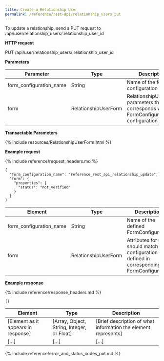 ```yaml
---
title: Create a Relationship User
permalink: /reference/rest-api/relationship_users_put
---
```

To update a relationship, send a PUT request to /api/user/relationship_users/:relationship_user_id

**HTTP request**

PUT /api/user/relationship_users/:relationship_user_id

**Parameters**

| Parameter | Type | Description | Required | Notes |
|---------------------|--------------------------------------------------------------------|-------------------------------------------------------------|------------------------|---------------------------------------------|
| form_configuration_name | String | Name of the form configuration | Required ||
| form | RelationshipUserForm | RelationshipUserForm parameters that corresponds with FormConfiguration configuration | Required | |

**Transactable Parameters**

{% include resources/RelationshipUserForm.html %}

**Example request**

{% include reference/request_headers.md %}
```
{
  "form_configuration_name": "reference_rest_api_relationship_update",
  "form": {
    "properties": {
      "status": "not_verified"
    }
  }
}
```

| Element | Type | Description | Required? |
|------------------------------------|--------------------------------------------|----------------------------------------------------------------------------------------------------|------------------------|
| form_configuration_name | String | Name of the defined FormConfiguration | Required |
| form | RelationshipUserForm | Attributes for user, should match configuration defined in corresponding FormConfiguration | Required |

**Example response**

{% include reference/response_headers.md %}
```
{}
```

| Element | Type | Description |
|-------------------------------------|--------------------------------------------|----------------------------------------------------------------|
| [Element as it appears in response] | [Array, Object, String, Integer, or Float] | [Brief description of what information the element represents] |
| […] | […] | […] |

{% include reference/error_and_status_codes_put.md %}
